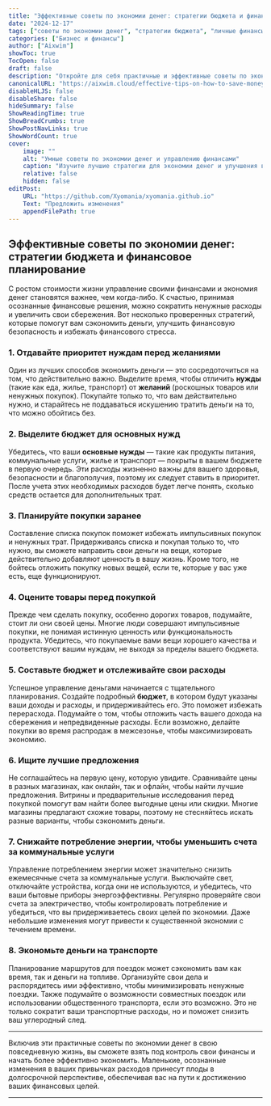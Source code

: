 ```yaml
---
title: "Эффективные советы по экономии денег: стратегии бюджета и финансовое планирование"
date: "2024-12-17"
tags: ["советы по экономии денег", "стратегии бюджета", "личные финансы", "семейные сбережения", "финансовое управление"]
categories: ["Бизнес и финансы"]
author: ["Aixwim"]
showToc: true
TocOpen: false
draft: false
description: "Откройте для себя практичные и эффективные советы по экономии денег через управление бюджетом, необходимыми расходами и принятие более разумных финансовых решений."
canonicalURL: "https://aixwim.cloud/effective-tips-on-how-to-save-money"
disableHLJS: false
disableShare: false
hideSummary: false
ShowReadingTime: true
ShowBreadCrumbs: true
ShowPostNavLinks: true
ShowWordCount: true
cover:
    image: ""
    alt: "Умные советы по экономии денег и управлению финансами"
    caption: "Изучите лучшие стратегии для экономии денег и улучшения вашего финансового здоровья."
    relative: false
    hidden: false
editPost:
    URL: "https://github.com/Xyomania/xyomania.github.io"
    Text: "Предложить изменения"
    appendFilePath: true
---
```


## Эффективные советы по экономии денег: стратегии бюджета и финансовое планирование

С ростом стоимости жизни управление своими финансами и экономия денег становятся важнее, чем когда-либо. К счастью, принимая осознанные финансовые решения, можно сократить ненужные расходы и увеличить свои сбережения. Вот несколько проверенных стратегий, которые помогут вам сэкономить деньги, улучшить финансовую безопасность и избежать финансового стресса.

### **1. Отдавайте приоритет нуждам перед желаниями**

Один из лучших способов экономить деньги — это сосредоточиться на том, что действительно важно. Выделите время, чтобы отличить **нужды** (такие как еда, жилье, транспорт) от **желаний** (роскошных товаров или ненужных покупок). Покупайте только то, что вам действительно нужно, и старайтесь не поддаваться искушению тратить деньги на то, что можно обойтись без.

### **2. Выделите бюджет для основных нужд**

Убедитесь, что ваши **основные нужды** — такие как продукты питания, коммунальные услуги, жилье и транспорт — покрыты в вашем бюджете в первую очередь. Эти расходы жизненно важны для вашего здоровья, безопасности и благополучия, поэтому их следует ставить в приоритет. После учета этих необходимых расходов будет легче понять, сколько средств остается для дополнительных трат.

### **3. Планируйте покупки заранее**

Составление списка покупок поможет избежать импульсивных покупок и ненужных трат. Придерживаясь списка и покупая только то, что нужно, вы сможете направить свои деньги на вещи, которые действительно добавляют ценность в вашу жизнь. Кроме того, не бойтесь отложить покупку новых вещей, если те, которые у вас уже есть, еще функционируют.

### **4. Оцените товары перед покупкой**

Прежде чем сделать покупку, особенно дорогих товаров, подумайте, стоит ли они своей цены. Многие люди совершают импульсивные покупки, не понимая истинную ценность или функциональность продукта. Убедитесь, что покупаемые вами вещи хорошего качества и соответствуют вашим нуждам, не выходя за пределы вашего бюджета.

### **5. Составьте бюджет и отслеживайте свои расходы**

Успешное управление деньгами начинается с тщательного планирования. Создайте подробный **бюджет**, в котором будут указаны ваши доходы и расходы, и придерживайтесь его. Это поможет избежать перерасхода. Подумайте о том, чтобы отложить часть вашего дохода на сбережения и непредвиденные расходы. Если возможно, делайте покупки во время распродаж в межсезонье, чтобы максимизировать экономию.

### **6. Ищите лучшие предложения**

Не соглашайтесь на первую цену, которую увидите. Сравнивайте цены в разных магазинах, как онлайн, так и офлайн, чтобы найти лучшие предложения. Витрины и предварительные исследования перед покупкой помогут вам найти более выгодные цены или скидки. Многие магазины предлагают схожие товары, поэтому не стесняйтесь искать разные варианты, чтобы сэкономить деньги.

### **7. Снижайте потребление энергии, чтобы уменьшить счета за коммунальные услуги**

Управление потреблением энергии может значительно снизить ежемесячные счета за коммунальные услуги. Выключайте свет, отключайте устройства, когда они не используются, и убедитесь, что ваши бытовые приборы энергоэффективны. Регулярно проверяйте свои счета за электричество, чтобы контролировать потребление и убедиться, что вы придерживаетесь своих целей по экономии. Даже небольшие изменения могут привести к существенной экономии с течением времени.

### **8. Экономьте деньги на транспорте**

Планирование маршрутов для поездок может сэкономить вам как время, так и деньги на топливе. Организуйте свои дела и распорядитесь ими эффективно, чтобы минимизировать ненужные поездки. Также подумайте о возможности совместных поездок или использовании общественного транспорта, если это возможно. Это не только сократит ваши транспортные расходы, но и поможет снизить ваш углеродный след.

---

Включив эти практичные советы по экономии денег в свою повседневную жизнь, вы сможете взять под контроль свои финансы и начать более эффективно экономить. Маленькие, осознанные изменения в ваших привычках расходов принесут плоды в долгосрочной перспективе, обеспечивая вас на пути к достижению ваших финансовых целей.

---
